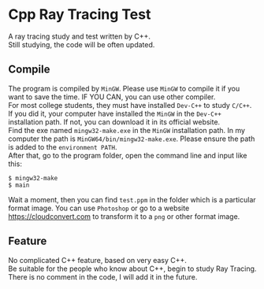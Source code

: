 # Cpp Ray Tracing Test
A ray tracing study and test written by C++.<br>
Still studying, the code will be often updated.

## Compile
The program is compiled by `MinGW`. Please use `MinGW` to compile it if you want to save the time. IF YOU CAN, you can use other compiler.<br>
For most college students, they must have installed `Dev-C++` to study `C/C++`. If you did it, your computer have installed the `MinGW` in the `Dev-C++` installation path. If not, you can download it in its official website.<br>
Find the exe named `mingw32-make.exe` in the `MinGW` installation path. In my computer the path is `MinGW64/bin/mingw32-make.exe`. Please ensure the path is added to the `environment PATH`.<br>
After that, go to the program folder, open the command line and input like this:
```
$ mingw32-make
$ main
```
Wait a moment, then you can find `test.ppm` in the folder which is a particular format image. You can use `Photoshop` or go to a website https://cloudconvert.com to transform it to a `png` or other format image.
  
## Feature
No complicated C++ feature, based on very easy C++.<br>
Be suitable for the people who know about C++, begin to study Ray Tracing.<br>
There is no comment in the code, I will add it in the future.
